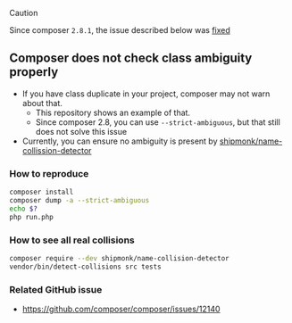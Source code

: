 > [!CAUTION]
> Since composer `2.8.1`, the issue described below was [fixed](https://github.com/composer/composer/pull/12148)

## Composer does not check class ambiguity properly
- If you have class duplicate in your project, composer may not warn about that.
  - This repository shows an example of that.
  - Since composer 2.8, you can use `--strict-ambiguous`, but that still does not solve this issue
- Currently, you can ensure no ambiguity is present by [shipmonk/name-collission-detector](https://github.com/shipmonk-rnd/name-collision-detector)

### How to reproduce
```sh
composer install
composer dump -a --strict-ambiguous
echo $?
php run.php
```

### How to see all real collisions
```sh
composer require --dev shipmonk/name-collision-detector
vendor/bin/detect-collisions src tests
```

### Related GitHub issue
- https://github.com/composer/composer/issues/12140
